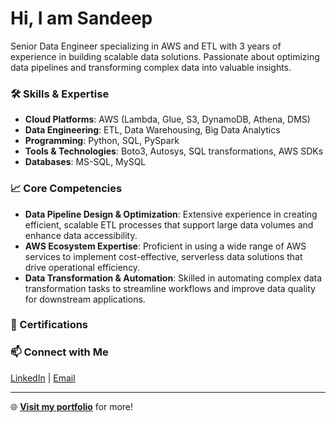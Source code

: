 # Hi, I am Sandeep

Senior Data Engineer specializing in AWS and ETL with 3 years of experience in building scalable data solutions. Passionate about optimizing data pipelines and transforming complex data into valuable insights.


### 🛠️ Skills & Expertise
- **Cloud Platforms**: AWS (Lambda, Glue, S3, DynamoDB, Athena, DMS)
- **Data Engineering**: ETL, Data Warehousing, Big Data Analytics
- **Programming**: Python, SQL, PySpark
- **Tools & Technologies**: Boto3, Autosys, SQL transformations, AWS SDKs
- **Databases**: MS-SQL, MySQL


### 📈 Core Competencies
- **Data Pipeline Design & Optimization**: Extensive experience in creating efficient, scalable ETL processes that support large data volumes and enhance data accessibility.
- **AWS Ecosystem Expertise**: Proficient in using a wide range of AWS services to implement cost-effective, serverless data solutions that drive operational efficiency.
- **Data Transformation & Automation**: Skilled in automating complex data transformation tasks to streamline workflows and improve data quality for downstream applications.


### 📜 Certifications



### 📫 Connect with Me
[LinkedIn](https://www.linkedin.com/in/sandeepc200) | [Email](mailto:cgsandeep123@brillio.com)

---

🌐 **[Visit my portfolio](#)** for more!
